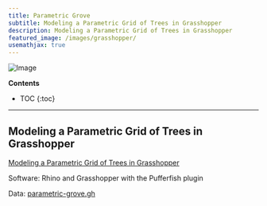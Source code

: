 ```yaml
---
title: Parametric Grove
subtitle: Modeling a Parametric Grid of Trees in Grasshopper
description: Modeling a Parametric Grid of Trees in Grasshopper
featured_image: /images/grasshopper/
usemathjax: true
---
```


![Image](/images/grasshopper)

**Contents**
* TOC
{:toc}

---

## Modeling a Parametric Grid of Trees in Grasshopper


[<i class="fab fa-vimeo-v"></i>](https://vimeo.com/baharmon/parametric-grove)
[<i class="fab fa-youtube"></i>](https://youtu.be/qH2-CI4rSAs)
[<i class="fas fa-project-diagram"></i> ](https://github.com/baharmon/baharmon.github.io/blob/master/data/parametric-grove.gh?raw=true)
[Modeling a Parametric Grid of Trees in Grasshopper](parametric-grove)

Software: Rhino and Grasshopper with the Pufferfish plugin

Data:
[parametric-grove.gh](https://github.com/baharmon/baharmon.github.io/blob/master/data/parametric-grove.gh?raw=true)
